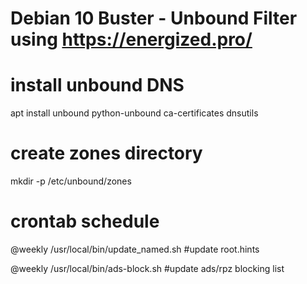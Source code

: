 # Debian 10 Buster - Unbound Filter using https://energized.pro/

# install unbound DNS
apt install unbound python-unbound ca-certificates dnsutils

# create zones directory
mkdir -p /etc/unbound/zones

# crontab schedule
@weekly /usr/local/bin/update_named.sh #update root.hints

@weekly /usr/local/bin/ads-block.sh #update ads/rpz blocking list
